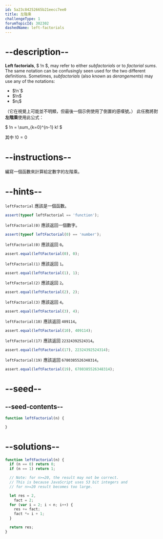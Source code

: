 ```yaml
---
id: 5a23c84252665b21eecc7ee0
title: 左階乘
challengeType: 1
forumTopicId: 302302
dashedName: left-factorials
---
```


# --description--

**Left factorials**, $ !n $, may refer to either *subfactorials* or to *factorial sums*. The same notation can be confusingly seen used for the two different definitions. Sometimes, *subfactorials* (also known as *derangements*) may use any of the notations:

<ul>
  <li>$!n`$</li>
  <li>$!n$</li>
  <li>$n¡$</li>
</ul>

（它在視覺上可能並不明顯，但最後一個示例使用了倒置的感嘆號。） 此任務將對**左階乘**使用此公式：

$ !n = \\sum\_{k=0}^{n-1} k! $

其中 $!0 = 0$

# --instructions--

編寫一個函數來計算給定數字的左階乘。

# --hints--

`leftFactorial` 應該是一個函數。

```js
assert(typeof leftFactorial == 'function');
```

`leftFactorial(0)` 應該返回一個數字。

```js
assert(typeof leftFactorial(0) == 'number');
```

`leftFactorial(0)` 應該返回 `0`。

```js
assert.equal(leftFactorial(0), 0);
```

`leftFactorial(1)` 應該返回 `1`。

```js
assert.equal(leftFactorial(1), 1);
```

`leftFactorial(2)` 應該返回 `2`。

```js
assert.equal(leftFactorial(2), 2);
```

`leftFactorial(3)` 應該返回 `4`。

```js
assert.equal(leftFactorial(3), 4);
```

`leftFactorial(10)` 應該返回 `409114`。

```js
assert.equal(leftFactorial(10), 409114);
```

`leftFactorial(17)` 應該返回 `22324392524314`。

```js
assert.equal(leftFactorial(17), 22324392524314);
```

`leftFactorial(19)` 應該返回 `6780385526348314`。

```js
assert.equal(leftFactorial(19), 6780385526348314);
```

# --seed--

## --seed-contents--

```js
function leftFactorial(n) {

}
```

# --solutions--

```js
function leftFactorial(n) {
  if (n == 0) return 0;
  if (n == 1) return 1;

  // Note: for n>=20, the result may not be correct.
  // This is because JavaScript uses 53 bit integers and
  // for n>=20 result becomes too large.

  let res = 2,
    fact = 2;
  for (var i = 2; i < n; i++) {
    res += fact;
    fact *= i + 1;
  }

  return res;
}
```
